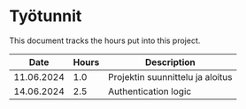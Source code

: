 # Työtunnit

This document tracks the hours put into this project.

| Date       | Hours | Description                      |
| ---------- | ----- | -------------------------------- |
| 11.06.2024 | 1.0   | Projektin suunnittelu ja aloitus |
| 14.06.2024 | 2.5   | Authentication logic             |
